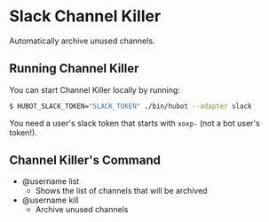 # Slack Channel Killer

Automatically archive unused channels.

## Running Channel Killer

You can start Channel Killer locally by running:

```sh
$ HUBOT_SLACK_TOKEN="SLACK_TOKEN" ./bin/hubot --adapter slack
```

You need a user's slack token that starts with `xoxp-` (not a bot user's token!).

## Channel Killer's Command

- @username list
    - Shows the list of channels that will be archived
- @username kill
    - Archive unused channels
